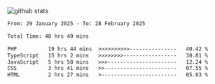 
![github stats](https://github-readme-stats.vercel.app/api?username=realmahd1&show_icons=true&theme=codeSTACKr&hide_rank=true&count_private=true)

<!--START_SECTION:waka-->

```txt
From: 29 January 2025 - To: 28 February 2025

Total Time: 48 hrs 49 mins

PHP          19 hrs 44 mins  >>>>>>>>>>---------------   40.42 %
TypeScript   15 hrs 2 mins   >>>>>>>>-----------------   30.81 %
JavaScript   5 hrs 58 mins   >>>----------------------   12.24 %
CSS          3 hrs 41 mins   >>-----------------------   07.55 %
HTML         2 hrs 27 mins   >------------------------   05.03 %
```

<!--END_SECTION:waka-->

